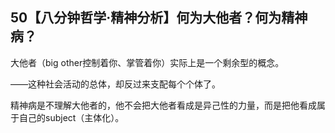 ## 50【八分钟哲学·精神分析】何为大他者？何为精神病？

大他者（big other控制着你、掌管着你）实际上是一个剩余型的概念。

——这种社会活动的总体，却反过来支配每个个体了。

精神病是不理解大他者的，他不会把大他者看成是异己性的力量，而是把他看成属于自己的subject（主体化）。

